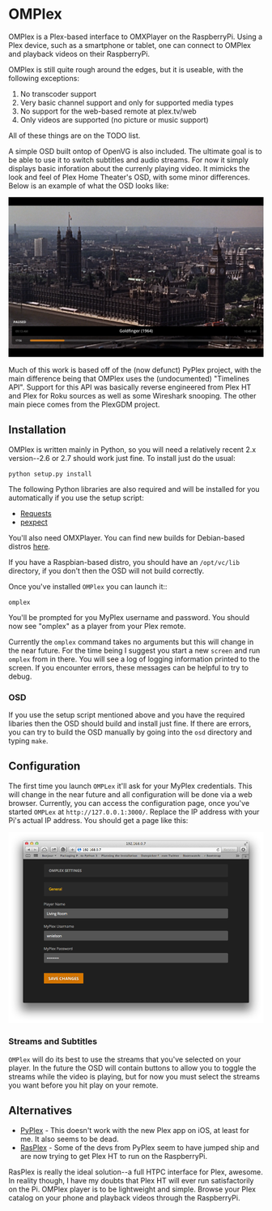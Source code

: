 # OMPlex

OMPlex is a Plex-based interface to OMXPlayer on the RaspberryPi.  Using a Plex
device, such as a smartphone or tablet, one can connect to OMPlex and playback
videos on their RaspberryPi.

OMPlex is still quite rough around the edges, but it is useable, with the
following exceptions:

1. No transcoder support
2. Very basic channel support and only for supported media types
3. No support for the web-based remote at plex.tv/web
4. Only videos are supported (no picture or music support)

All of these things are on the TODO list.

A simple OSD built ontop of OpenVG is also included.  The ultimate goal is to
be able to use it to switch subtitles and audio streams.  For now it simply
displays basic inforation about the currenly playing video.  It mimicks the
look and feel of Plex Home Theater's OSD, with some minor differences.  Below
is an example of what the OSD looks like:

![OSD](https://github.com/wnielson/omplex/raw/master/osd/screenshots/example1.png "OSD Screenshot")

Much of this work is based off of the (now defunct) PyPlex project, with the
main difference being that OMPlex uses the (undocumented) "Timelines API".
Support for this API was basically reverse engineered from Plex HT and Plex
for Roku sources as well as some Wireshark snooping.  The other main piece
comes from the PlexGDM project.

## Installation


OMPlex is written mainly in Python, so you will need a relatively recent
2.x version--2.6 or 2.7 should work just fine.  To install just do the
usual:

    python setup.py install

The following Python libraries are also required and will be installed for
you automatically if you use the setup script:

* [Requests](https://pypi.python.org/pypi/requests/)
* [pexpect](https://pypi.python.org/pypi/pexpect/)

You'll also need OMXPlayer.  You can find new builds for Debian-based distros
[here](http://omxplayer.sconde.net/).

If you have a Raspbian-based distro, you should have an ``/opt/vc/lib``
directory, if you don't then the OSD will not build correctly.

Once you've installed ``OMPlex`` you can launch it::

    omplex

You'll be prompted for you MyPlex username and password.  You should now see
"omplex" as a player from your Plex remote.

Currently the ``omplex`` command takes no arguments but this will change in
the near future.  For the time being I suggest you start a new ``screen`` and
run ``omplex`` from in there.  You will see a log of logging information printed
to the screen.  If you encounter errors, these messages can be helpful to try to
debug.

### OSD

If you use the setup script mentioned above and you have the required libaries
then the OSD should build and install just fine.  If there are errors, you can
try to build the OSD manually by going into the ``osd`` directory and typing
``make``.

## Configuration

The first time you launch ``OMPLex`` it'll ask for your MyPlex credentials.  This will change
in the near future and all configuration will be done via a web browser.  Currently, you can access
the configuration page, once you've started ``OMPLex`` at ``http://127.0.0.1:3000/``.  Replace the
IP address with your Pi's actual IP address.  You should get a page like this:

![Web Config](https://github.com/wnielson/omplex/raw/master/web.png "Web Config")

### Streams and Subtitles

``OMPlex`` will do its best to use the streams that you've selected on your player.  In the future
the OSD will contain buttons to allow you to toggle the streams while the video is playing, but for
now you must select the streams you want before you hit play on your remote.

## Alternatives

* [PyPlex](https://github.com/dalehamel/pyplex) - This doesn't work with the new Plex app on iOS, at least for me.  It also seems to be dead.
* [RasPlex](http://rasplex.com/) - Some of the devs from PyPlex seem to have jumped ship and are now trying to get Plex HT to run on the RaspberryPi.

RasPlex is really the ideal solution--a full HTPC interface for Plex, awesome.
In reality though, I have my doubts that Plex HT will ever run satisfactorily
on the Pi.  OMPlex player is to be lightweight and simple.  Browse your Plex
catalog on your phone and playback videos through the RaspberryPi.
